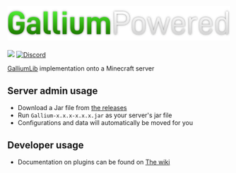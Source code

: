 [![Gallium Logo](./.github/assets/GalliumPowered-Small.png)](https://galliumpowered.org)
--------------------------------------------------------------------------------------------
[![](https://github.com/GalliumPowered/Gallium/workflows/Java%20CI%20with%20Gradle/badge.svg)](https://github.com/GalliumPowered/Gallium/actions)
[![Discord](https://img.shields.io/discord/850534433274462220.svg?label=&logo=discord&logoColor=ffffff&color=7389D8&labelColor=6A7EC2)](https://discord.gg/nMGg42rnt3)

[GalliumLib](https://github.com/GalliumPowered/GalliumLib/) implementation onto a Minecraft server

## Server admin usage
* Download a Jar file from [the releases](https://github.com/GalliumPowered/Gallium/releases/)
* Run `Gallium-x.x.x-x.x.x.jar` as your server's jar file
* Configurations and data will automatically be moved for you

## Developer usage
* Documentation on plugins can be found on [The wiki](https://wiki.galliumpowered.org)
